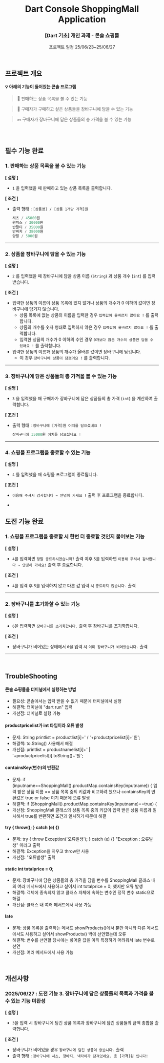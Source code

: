 <h1 align="center">
Dart Console ShoppingMall Application
</h1>
<h3 align="center">
[Dart 기초] 개인 과제 - 콘솔 쇼핑몰
</h3>

<p align="center"> 프로젝트 일정 25/06/23~25/06/27
</p>




<br/>
<h2>프로젝트 개요</h2>

#### 💡 아래의 기능이 들어있는 콘솔 프로그램
> 👀 판매하는 상품 목록을 볼 수 있는 기능
> 

> 🛒 구매자가 구매하고 싶은 상품들을 장바구니에 담을 수 있는 기능
> 

> 💶 구매자가 장바구니에 담은 상품들의 총 가격을 볼 수 있는 기능

<br/>
<br/>

## **필수 기능 완료**

### 1. 판매하는 상품 목록을 볼 수 있는 기능

**[ 설명 ]**

- `1` 을 입력했을 때 판매하고 있는 상품 목록을 출력합니다.

**[ 조건 ]**

- 출력 형태 : `[상품명] / [상품 1개당 가격]원`
    
    ```dart
    셔츠 / 45000원
    원피스 / 30000원
    반팔티 / 35000원
    반바지 / 38000원
    양말 / 5000원
    ```

---

### 2. 상품을 장바구니에 담을 수 있는 기능

**[ 설명 ]**

- `2` 를 입력했을 때 장바구니에 담을 상품 이름 (`String`) 과 상품 개수 (`int`) 를 입력 받습니다.

**[ 조건 ]**

- 입력한 상품의 이름이 상품 목록에 있지 않거나 상품의 개수가 0 이하의 값이면 장바구니에 담기지 않습니다.
    - 상품 목록에 없는 상품의 이름을 입력한 경우 `입력값이 올바르지 않아요 !` 를 출력합니다.
    - 상품의 개수를 숫자 형태로 입력하지 않은 경우 `입력값이 올바르지 않아요 !` 를 출력합니다.
    - 입력한 상품의 개수가 0 이하의 수인 경우 `0개보다 많은 개수의 상품만 담을 수 있어요 !` 를 출력합니다.
- 입력한 상품의 이름과 상품의 개수가 올바른 값이면 장바구니에 담깁니다.
    - 이 경우 `장바구니에 상품이 담겼어요 !` 를 출력합니다.

---

### 3. 장바구니에 담은 상품들의 총 가격을 볼 수 있는 기능

**[ 설명 ]**

- `3` 을 입력했을 때 구매자가 장바구니에 담은 상품들의 총 가격 (`int`) 을 계산하여 출력합니다.

**[ 조건 ]**

- 출력 형태 : `장바구니에 [가격]원 어치를 담으셨네요 !`
    
    ```dart
    장바구니에 35000원 어치를 담으셨네요 ! 
    ```
---

### 4. 쇼핑몰 프로그램을 종료할 수 있는 기능

**[ 설명 ]**

- `4` 를 입력했을 때 쇼핑몰 프로그램이 종료됩니다.

**[ 조건 ]**

- `이용해 주셔서 감사합니다 ~ 안녕히 가세요 !` 출력 후 프로그램을 종료합니다.

- <br/>

## **도전 기능 완료**

### 1. 쇼핑몰 프로그램을 종료할 시 한번 더 종료할 것인지 물어보는 기능

**[ 설명 ]**

- `4`를 입력하면 `정말 종료하시겠습니까?` 출력 이후 `5`를 입력하면 `이용해 주셔서 감사합니다 ~ 안녕히 가세요!` 출력 후 종료합니다.

**[ 조건 ]** 

- `4`를 입력 후 `5`를 입력하지 않고 다른 값 입력 시 `종료하지 않습니다.` 출력

---

### 2. 장바구니를 초기화할 수 있는 기능

**[ 설명 ]**

- `6`을 입력하면 `장바구니를 초기화합니다.` 출력 후 장바구니를 초기화합니다.

**[ 조건 ]**

- 장바구니가 비어있는 상태에서 `6`을 입력 시 `이미 장바구니가 비어있습니다.` 출력


---



<br/>

## TroubleShooting

#### 콘솔 쇼핑몰을 터미널에서 실행하는 방법
- 필요성: 콘솔에서는 입력 받을 수 없기 때문에 터미널에서 실행
- 해결책: 터미널에 "dart run" 입력
- 개선점: 터미널로 실행 가능

#### productpricelist가 int 타입이라 오류 발생
- 문제: String printlist = productlist[i]+' / '+productpricelist[i]+'원';
- 해결책: to.String() 사용해서 해결
- 개선점: printlist = productnamelist[i]+' | '+productpricelist[i].toString()+'원';

#### containsKey(변수)의 반환값
- 문제: if (inputname==ShoppingMall().productMap.containsKey(inputname)) {
  입력 받은 상품 이름 == 상품 목록 중의 키값과 비교하려 했으나 containsKey의 반환값은
  true or false 이기 때문에 오류 발생
- 해결책: if (ShoppingMall().productMap.containsKey(inputname)==true) {
- 개선점: ShoppingMall 클래스의 상품 목록 중의 키값이 입력 받은 상품 이름과 일치해서
  true를 반환하면 조건과 일치하기 때문에 해결

#### try { throw(); } catch (e) {}
- 문제: try { throw Exception('오류발생'); } catch (e) {}
  "Exception : 오류발생" 이라고 출력
- 해결책: Exception을 지우고 throw만 사용
- 개선점: "오류발생" 출력

#### static int totalprice = 0;
- 문제: 장바구니에 담은 상품들의 총 가격을 담을 변수를 ShoppingMall 클래스 내의
  여러 메서드에서 사용하고 싶어서 int totalprice = 0; 했지만 오류 발생
- 해결책: 객체에 종속되지 않고 클래스 자체에 속하는 변수인 정적 변수 static으로 해결
- 개선점: 클래스 내 여러 메서드에서 사용 가능

#### late
- 문제: 상품 목록을 출력하는 메서드 showProducts()에서 뿐만 아니라 다른 메서드에서도
  사용하고 싶어서 showProducts() 밖에 선언했는데 오류
- 해결책: 변수를 선언할 당시에는 넣어줄 값을 아직 특정하기 어려워서 late 변수로 선언
- 개선점: 여러 메서드에서 사용 가능



<br/>

## 개선사항

### 2025/06/27 : 도전 기능 3. 장바구니에 담은 상품들의 목록과 가격을 볼 수 있는 기능 미완성

**[ 설명 ]**

- `3`을 입력 시 장바구니에 담긴 상품 목록과 장바구니에 담긴 상품들의 금액 총합을 출력합니다.

**[ 조건 ]**

- 장바구니가 비어있을 경우 `장바구니에 담긴 상품이 없습니다.` 출력
- 출력 형태 : `장바구니에 셔츠, 청바지, 넥타이가 담겨있네요. 총 [가격]원 입니다!`



